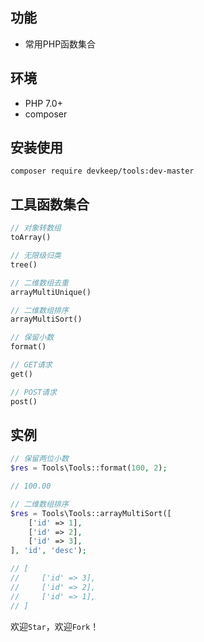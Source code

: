 ## 功能
- 常用PHP函数集合

## 环境
- PHP 7.0+
- composer

## 安装使用
```shell
composer require devkeep/tools:dev-master
```


## 工具函数集合
```php
// 对象转数组  
toArray()

// 无限级归类 
tree()

// 二维数组去重
arrayMultiUnique()

// 二维数组排序
arrayMultiSort()

// 保留小数
format()

// GET请求
get()

// POST请求
post()
```

## 实例
```php
// 保留两位小数
$res = Tools\Tools::format(100, 2);

// 100.00

// 二维数组排序
$res = Tools\Tools::arrayMultiSort([
    ['id' => 1],
    ['id' => 2],
    ['id' => 3],
], 'id', 'desc');

// [
//     ['id' => 3],
//     ['id' => 2],
//     ['id' => 1],
// ]
```

欢迎`Star`，欢迎`Fork`！